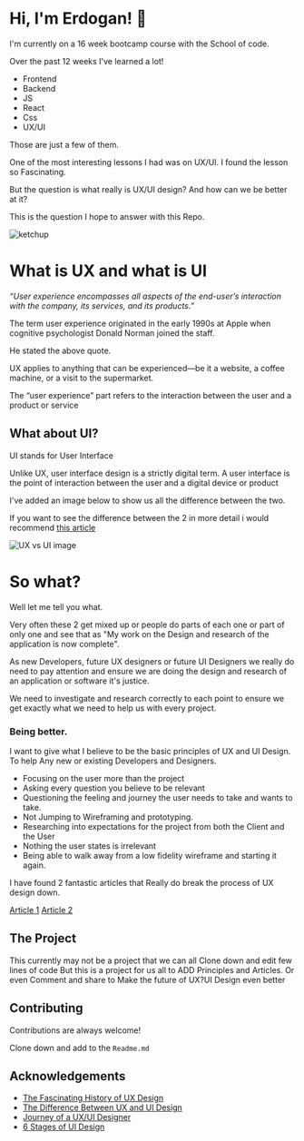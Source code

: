 
# Hi, I'm Erdogan! 👋

I'm currently on a 16 week bootcamp course with the School of code.

Over the past 12 weeks I've learned a lot!

- Frontend
- Backend
- JS
- React
- Css
- UX/UI

Those are just a few of them. 

One of the most interesting lessons I had was on UX/UI.
I found the lesson so Fascinating. 

But the question is what really is UX/UI design? And how can we be better at it?

This is the question I hope to answer with this Repo.

![ketchup](https://miro.medium.com/max/700/1*EtDozx2EpMl3WlG1zCzfLw.png)



# What is UX and what is UI

_“User experience encompasses all aspects of the end-user’s interaction with the company, its services, and its products.”_

The term user experience originated in the early 1990s at Apple when cognitive psychologist Donald Norman joined the staff.

He stated the above quote.

UX applies to anything that can be experienced—be it a website, a coffee machine, or a visit to the supermarket. 

The “user experience” part refers to the interaction between the user and a product or service

## What about UI?

UI stands for User Interface

Unlike UX, user interface design is a strictly digital term. A user interface is the point of interaction between the user and a digital device or product

I've added an image below to show us all the difference between the two.

If you want to see the difference between the 2 in more detail i would recommend 
[this article](https://careerfoundry.com/en/blog/ux-design/the-difference-between-ux-and-ui-design-a-laymans-guide/)

![UX vs UI image](https://dpbnri2zg3lc2.cloudfront.net/en/wp-content/uploads/old-blog-uploads/difference-between-ux-and-ui.jpg)


# So what? 

Well let me tell you what.

Very often these 2 get mixed up or people do parts of each one or part of only one and see that as 
"My work on the Design and research of the application is now complete".

As new Developers, future UX designers or future UI Designers we really do need to pay attention and ensure we are doing the design and research
of an application or software it's justice. 

We need to investigate and research correctly to each point to ensure we get exactly what we need to help us with every project.

### Being better.

I want to give what I believe to be the basic principles of UX and UI Design. To help Any new or existing Developers and Designers.

- Focusing on the user more than the project
- Asking every question you believe to be relevant 
- Questioning the feeling and journey the user needs to take and wants to take.
- Not Jumping to Wireframing and prototyping.
- Researching into expectations for the project from both the Client and the User
- Nothing the user states is irrelevant 
- Being able to walk away from a low fidelity wireframe and starting it again. 

I have found 2 fantastic articles that Really do break the process of UX design down.

[Article 1](https://www.invisionapp.com/inside-design/6-stages-ux-process/)
[Article 2](https://uxdesign.cc/the-12-step-designers-journey-694de2568153)









## The Project

This currently may not be a project that we can all Clone down and edit few lines of code But this is a project for us all to ADD Principles and Articles.
Or even Comment and share to Make the future of UX?UI Design even better







## Contributing

Contributions are always welcome!

Clone down and add to the `Readme.md`

## Acknowledgements

 - [The Fascinating History of UX Design](https://careerfoundry.com/en/blog/ux-design/the-fascinating-history-of-ux-design-a-definitive-timeline/)
 - [The Difference Between UX and UI Design](https://careerfoundry.com/en/blog/ux-design/the-difference-between-ux-and-ui-design-a-laymans-guide/)
 - [Journey of a UX/UI Designer](https://blog.prototypr.io/my-journey-as-ui-ux-designer-678779a1d709)
 - [6 Stages of UI Design](https://www.youtube.com/watch?v=_6Tl2_eM0DE)
